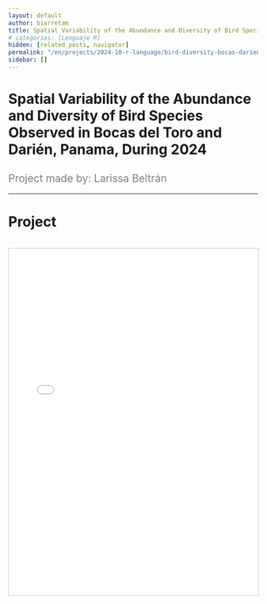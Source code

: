 ```yaml
---
layout: default
author: biarretam
title: Spatial Variability of the Abundance and Diversity of Bird Species Observed in Bocas del Toro and Darién, Panama, During 2024
# categories: [Lenguaje R]
hidden: [related_posts, navigator]
permalink: "/en/projects/2024-10-r-language/bird-diversity-bocas-darien.html"
sidebar: []
---
```


# Spatial Variability of the Abundance and Diversity of Bird Species Observed in Bocas del Toro and Darién, Panama, During 2024

<h2 style="color: gray; font-weight: normal;">
Project made by: Larissa Beltrán
</h2>

---

# Project
<br>

<iframe 
    src="/assets/pdf/2024-10-r/larissa_beltran.pdf" 
    width="100%" 
    height="700" 
    style="border: 1px solid #ccc;"
></iframe>